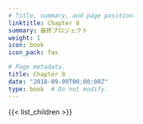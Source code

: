 ```yaml
---
# Title, summary, and page position.
linktitle: Chapter 8
summary: 最終プロジェクト
weight: 1
icon: book
icon_pack: fas

# Page metadata.
title: Chapter 8
date: "2018-09-09T00:00:00Z"
type: book  # Do not modify.
---
```

<!-- chap8 -->

{{< list_children >}}